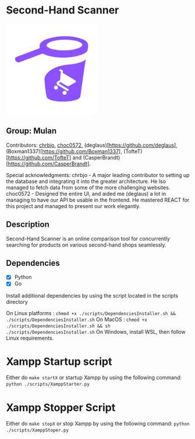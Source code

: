 # Second-Hand Scanner

![logo](./src/ui/src/assets/logo-small.png)

## Group: Mulan

Contributors: [chrbjo](https://github.com/chrbjo), [choc0572](https://github.com/choc0572), (deglaus)[https://github.com/deglaus], (Boxman1337)[https://github.com/Boxman1337], (TofteT)[https://github.com/TofteT] and (CasperBrandt)[https://github.com/CasperBrandt].

Special acknowledgments:
chrbjo - A major leading contributor to setting up the database and integrating it into the greater architecture. He lso managed to fetch data from some of the more challenging websites.
choc0572 - Designed the entire UI, and aided me (deglaus) a lot in managing to have our API be usable in the frontend. He mastered REACT for this project and managed to present our work elegantly.

## Description

Second-Hand Scanner is an online comparison tool for concurrently searching
for products on various second-hand shops seamlessly.

## Dependencies

- [x] Python
- [x] Go

Install additional dependencies by using the script located in the scripts directory

On Linux platforms : ```chmod +x ./scripts/DependenciesInstaller.sh && ./scripts/DependenciesInstaller.sh```
On MacOS : ```chmod +x ./scripts/DependenciesInstaller.sh && sh ./scripts/DependenciesInstaller.sh```
On Windows, install WSL, then follow Linux requirements.

# Xampp Startup script

Either do ``` make startX ``` or startup Xampp by using the following command: ``` python ./scripts/XamppStarter.py ```

# Xampp Stopper Script

Either do ``` make stopX ``` or stop Xampp by using the following command: ``` python ./scripts/XamppStoper.py ```
